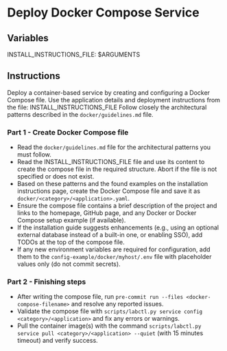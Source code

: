 # Deploy Docker Compose Service

## Variables

INSTALL_INSTRUCTIONS_FILE: $ARGUMENTS

## Instructions

Deploy a container-based service by creating and configuring a Docker Compose file.
Use the application details and deployment instructions from the file: INSTALL_INSTRUCTIONS_FILE
Follow closely the architectural patterns described in the `docker/guidelines.md` file.

### Part 1 - Create Docker Compose file

- Read the `docker/guidelines.md` file for the architectural patterns you must follow.
- Read the INSTALL_INSTRUCTIONS_FILE file and use its content to create the compose file in the required structure. Abort if the file is not specified or does not exist.
- Based on these patterns and the found examples on the installation instructions page, create the Docker Compose file and save it as `docker/<category>/<application>.yaml`.
- Ensure the compose file contains a brief description of the project and links to the homepage, GitHub page, and any Docker or Docker Compose setup example (if available).
- If the installation guide suggests enhancements (e.g., using an optional external database instead of a built-in one, or enabling SSO), add TODOs at the top of the compose file.
- If any new environment variables are required for configuration, add them to the `config-example/docker/myhost/.env` file with placeholder values only (do not commit secrets).

### Part 2 - Finishing steps

- After writing the compose file, run `pre-commit run --files <docker-compose-filename>` and resolve any reported issues.
- Validate the compose file with `scripts/labctl.py service config <category>/<application>` and fix any errors or warnings.
- Pull the container image(s) with the command `scripts/labctl.py service pull <category>/<application> --quiet` (with 15 minutes timeout) and verify success.
